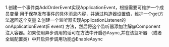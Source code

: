 1.创建一个事件类AddOrderEvent实现ApplicationEvent，根据需要可维护一个成员变量
用于保存发布事件的具体消息内容，并通过构造器设置值，维护一个get方法返回这个变量
2.创建一个监听器实现ApplicationListener<E extends ApplicationEvent>的onApplicationEvent(E event)
方法，然后将这个监听器添加注解@Component注入容器。如果使用异步调用的话可在方法中开启@Async,并在该监听器
（或者全局配置类）中开启异步调用功能@EnableAsync